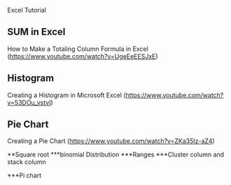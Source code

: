 Excel Tutorial


SUM in Excel
------------- 
How to Make a Totaling Column Formula in Excel (https://www.youtube.com/watch?v=UgeEeEESJxE)

Histogram
------------
Creating a Histogram in Microsoft Excel (https://www.youtube.com/watch?v=53DOu_vstvI)

Pie Chart
-----------
Creating a Pie Chart (https://www.youtube.com/watch?v=ZKa35Iz-aZ4)

**Square root
***binomial Distribution
***Ranges
***Cluster column and stack column

***Pi chart

